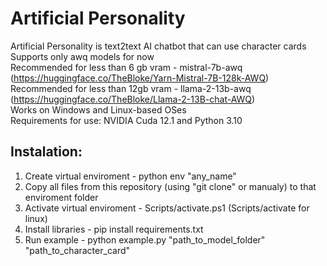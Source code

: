 # Artificial Personality
Artificial Personality is text2text AI chatbot that can use character cards <br>
Supports only awq models for now <br>
Recommended for less than 6 gb vram - mistral-7b-awq (https://huggingface.co/TheBloke/Yarn-Mistral-7B-128k-AWQ) <br>
Recommended for less than 12gb vram - llama-2-13b-awq (https://huggingface.co/TheBloke/Llama-2-13B-chat-AWQ) <br>
Works on Windows and Linux-based OSes <br>
Requirements for use: NVIDIA Cuda 12.1 and Python 3.10 <br>
## Instalation:
1. Create virtual enviroment - python env "any_name"
3. Copy all files from this repository (using "git clone" or manualy) to that enviroment folder
2. Activate virtual enviroment - Scripts/activate.ps1 (Scripts/activate for linux)
4. Install libraries - pip install requirements.txt
5. Run example - python example.py "path_to_model_folder" "path_to_character_card"
